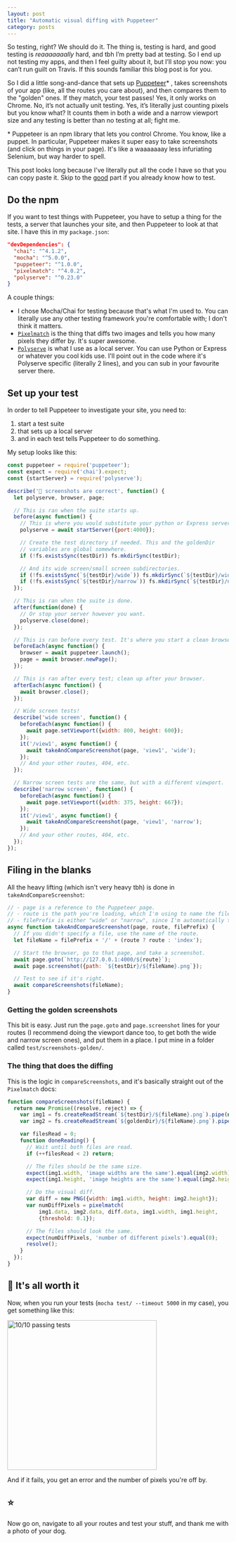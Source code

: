 ```yaml
---
layout: post
title: "Automatic visual diffing with Puppeteer"
category: posts
---
```

So testing, right? We should do it. The thing is, testing is hard, and good testing
is _reaaaaaaally_ hard, and tbh I’m pretty bad at testing. So I end up not
testing my apps, and then I feel guilty about it, but I’ll stop you now:
you can’t run guilt on Travis. If this sounds familiar this blog post is for you.

So I did a little song-and-dance that sets up [Puppeteer](https://github.com/GoogleChrome/puppeteer)\*
, takes screenshots of your app (like, all the routes you care about), and
then compares them to the "golden" ones. If they match, your test passes!
Yes, it only works on Chrome. No, it’s not
actually unit testing. Yes, it’s literally just counting pixels but you know what?
It counts them in both a wide and a narrow viewport size and any testing is better
than no testing at all; fight me.

\* Puppeteer is an npm library that lets you control Chrome. You know, like a puppet.
In particular, Puppeteer makes
  it super easy to take screenshots (and click on things in your page). It's
  like a waaaaaaay less infuriating Selenium, but way harder to spell.

This post looks long because I've literally put all the code I have so
that you can copy paste it. Skip to the [good](#the-thing-that-does-the-diffing) part
if you already know how to test.

## Do the npm
If you want to test things with Puppeteer, you have to setup a thing for the
tests, a server that launches your site, and then Puppeteer to look
at that site. I have this in my `package.json`:

```json
"devDependencies": {
  "chai": "^4.1.2",
  "mocha": "^5.0.0",
  "puppeteer": "^1.0.0",
  "pixelmatch": "^4.0.2",
  "polyserve": "^0.23.0"
}
```

A couple things:
- I chose Mocha/Chai for testing because that's what I'm used to. You can
literally use any other testing framework you're comfortable with; I don't think it matters.
- [`Pixelmatch`](https://github.com/mapbox/pixelmatch) is the thing that diffs
two images and tells you how many pixels they differ by. It's super awesome.
- [`Polyserve`](https://github.com/Polymer/polyserve) is what I use as a local
server. You can use Python or Express or whatever you cool kids use. I'll
point out in the code where it's Polyserve specific (literally 2 lines), and you
can sub in your favourite server there.

## Set up your test
In order to tell Puppeteer to investigate your site, you need to:
1. start a test suite
2. that sets up a local server
3. and in each test tells Puppeteer to do something.

My setup looks like this:
```js
const puppeteer = require('puppeteer');
const expect = require('chai').expect;
const {startServer} = require('polyserve');

describe('👀 screenshots are correct', function() {
  let polyserve, browser, page;

  // This is ran when the suite starts up.
  before(async function() {
    // This is where you would substitute your python or Express server or whatever.
    polyserve = await startServer({port:4000});

    // Create the test directory if needed. This and the goldenDir
    // variables are global somewhere.
    if (!fs.existsSync(testDir)) fs.mkdirSync(testDir);

    // And its wide screen/small screen subdirectories.
    if (!fs.existsSync(`${testDir}/wide`)) fs.mkdirSync(`${testDir}/wide`);
    if (!fs.existsSync(`${testDir}/narrow`)) fs.mkdirSync(`${testDir}/narrow`);
  });

  // This is ran when the suite is done.
  after(function(done) {
    // Or stop your server however you want.
    polyserve.close(done);
  });

  // This is ran before every test. It's where you start a clean browser.
  beforeEach(async function() {
    browser = await puppeteer.launch();
    page = await browser.newPage();
  });

  // This is ran after every test; clean up after your browser.
  afterEach(async function() {
    await browser.close();
  });

  // Wide screen tests!
  describe('wide screen', function() {
    beforeEach(async function() {
      await page.setViewport({width: 800, height: 600});
    });
    it('/view1', async function() {
      await takeAndCompareScreenshot(page, 'view1', 'wide');
    });
    // And your other routes, 404, etc.
  });

  // Narrow screen tests are the same, but with a different viewport.
  describe('narrow screen', function() {
    beforeEach(async function() {
      await page.setViewport({width: 375, height: 667});
    });
    it('/view1', async function() {
      await takeAndCompareScreenshot(page, 'view1', 'narrow');
    });
    // And your other routes, 404, etc.
  });
});
```

## Filing in the blanks
All the heavy lifting (which isn't very heavy tbh) is done in `takeAndCompareScreenshot`:

```js
// - page is a reference to the Puppeteer page.
// - route is the path you're loading, which I'm using to name the file.
// - filePrefix is either "wide" or "narrow", since I'm automatically testing both.
async function takeAndCompareScreenshot(page, route, filePrefix) {
  // If you didn't specify a file, use the name of the route.
  let fileName = filePrefix + '/' + (route ? route : 'index');

  // Start the browser, go to that page, and take a screenshot.
  await page.goto(`http://127.0.0.1:4000/${route}`);
  await page.screenshot({path: `${testDir}/${fileName}.png`});

  // Test to see if it's right.
  await compareScreenshots(fileName);
}
```

### Getting the golden screenshots
This bit is easy. Just run the `page.goto` and `page.screenshot` lines for
your routes (I recommend doing the viewport dance too, to get both the
  wide and narrow screen ones), and put them in a place. I put mine in
  a folder called `test/screenshots-golden/`.

### The thing that does the diffing
This is the logic in `compareScreenshots`, and it's basically straight
out of the `Pixelmatch` docs:

```js
function compareScreenshots(fileName) {
  return new Promise((resolve, reject) => {
    var img1 = fs.createReadStream(`${testDir}/${fileName}.png`).pipe(new PNG()).on('parsed', doneReading);
    var img2 = fs.createReadStream(`${goldenDir}/${fileName}.png`).pipe(new PNG()).on('parsed', doneReading);

    var filesRead = 0;
    function doneReading() {
      // Wait until both files are read.
      if (++filesRead < 2) return;

      // The files should be the same size.
      expect(img1.width, 'image widths are the same').equal(img2.width);
      expect(img1.height, 'image heights are the same').equal(img2.height);

      // Do the visual diff.
      var diff = new PNG({width: img1.width, height: img2.height});
      var numDiffPixels = pixelmatch(
          img1.data, img2.data, diff.data, img1.width, img1.height,
          {threshold: 0.1});

      // The files should look the same.
      expect(numDiffPixels, 'number of different pixels').equal(0);
      resolve();
    }
  });
}

```

## 💯 It's all worth it
Now, when you run your tests (`mocha test/ --timeout 5000` in my case), you get
something like this:

<img width="340" alt="10/10 passing tests" src="https://user-images.githubusercontent.com/1369170/35607089-624a2f28-0607-11e8-9448-0af2c40fe31a.png">

And if it fails, you get an error and the number of pixels you're off by.

## ⭐️
Now go on, navigate to all your routes and test your stuff, and thank me
with a photo of your dog.
